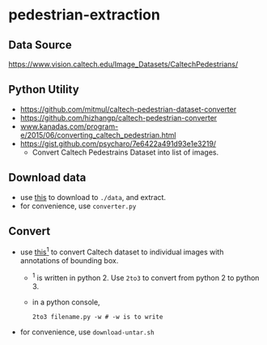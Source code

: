 # pedestrian-extraction

## Data Source
https://www.vision.caltech.edu/Image_Datasets/CaltechPedestrians/

## Python Utility 
  - https://github.com/mitmul/caltech-pedestrian-dataset-converter
  - https://github.com/hizhangp/caltech-pedestrian-converter
  - www.kanadas.com/program-e/2015/06/converting_caltech_pedestrian.html
  - https://gist.github.com/psycharo/7e6422a491d93e1e3219/
    - Convert Caltech Pedestrains Dataset into list of images.

## Download data
- use [this](https://github.com/jainanshul/caltech-pedestrian-dataset-extractor/blob/master/download.sh) to download to `./data`, and extract.
- for convenience, use `converter.py`

## Convert
- use [this<sup>1</sup>](https://github.com/hizhangp/caltech-pedestrian-converter/blob/master/converter.py) to convert Caltech dataset to individual images with annotations of bounding box. 
  - <sup>1</sup> is written in python 2. Use `2to3` to convert from python 2 to python 3.
  - in a python console, 
  
      `2to3 filename.py -w # -w is to write`

- for convenience, use `download-untar.sh`
